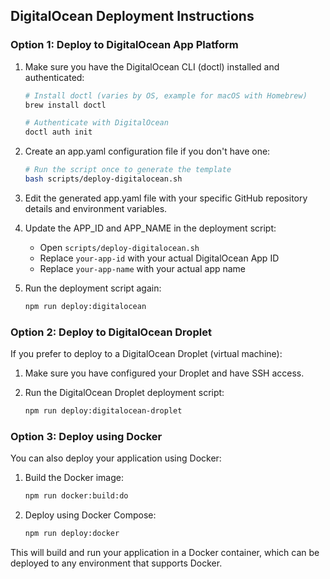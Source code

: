 ## DigitalOcean Deployment Instructions

### Option 1: Deploy to DigitalOcean App Platform

1. Make sure you have the DigitalOcean CLI (doctl) installed and authenticated:
   ```bash
   # Install doctl (varies by OS, example for macOS with Homebrew)
   brew install doctl

   # Authenticate with DigitalOcean
   doctl auth init
   ```

2. Create an app.yaml configuration file if you don't have one:
   ```bash
   # Run the script once to generate the template
   bash scripts/deploy-digitalocean.sh
   ```

3. Edit the generated app.yaml file with your specific GitHub repository details and environment variables.

4. Update the APP_ID and APP_NAME in the deployment script:
   - Open `scripts/deploy-digitalocean.sh`
   - Replace `your-app-id` with your actual DigitalOcean App ID
   - Replace `your-app-name` with your actual app name

5. Run the deployment script again:
   ```bash
   npm run deploy:digitalocean
   ```

### Option 2: Deploy to DigitalOcean Droplet

If you prefer to deploy to a DigitalOcean Droplet (virtual machine):

1. Make sure you have configured your Droplet and have SSH access.

2. Run the DigitalOcean Droplet deployment script:
   ```bash
   npm run deploy:digitalocean-droplet
   ```

### Option 3: Deploy using Docker

You can also deploy your application using Docker:

1. Build the Docker image:
   ```bash
   npm run docker:build:do
   ```

2. Deploy using Docker Compose:
   ```bash
   npm run deploy:docker
   ```

This will build and run your application in a Docker container, which can be deployed to any environment that supports Docker.